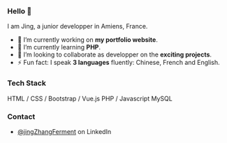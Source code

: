 ### Hello 👋

I am Jing, a junior developper in Amiens, France.

- 🔭 I’m currently working on **my portfolio website**.
- 🌱 I’m currently learning **PHP**.
- 👯 I’m looking to collaborate as developper on the **exciting projects**.
- ⚡ Fun fact: I speak **3 languages** fluently: Chinese, French and English.

### Tech Stack
HTML / CSS / Bootstrap / Vue.js
PHP / Javascript 
MySQL 

### Contact
- [@jingZhangFerment](https://www.linkedin.com/in/jing-ferment/) on LinkedIn
